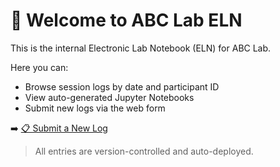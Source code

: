 # 🧠 Welcome to ABC Lab ELN

This is the internal Electronic Lab Notebook (ELN) for ABC Lab.

Here you can:
- Browse session logs by date and participant ID
- View auto-generated Jupyter Notebooks
- Submit new logs via the web form

➡️ [📋 Submit a New Log](./logform/)

> All entries are version-controlled and auto-deployed.
